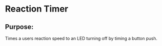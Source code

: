 # Reaction Timer

## Purpose:
Times a users reaction speed to an LED turning off by timing a button push.
